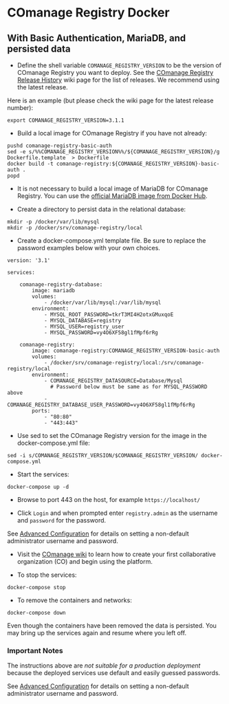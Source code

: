 <!--
COmanage Registry Docker documentation

Portions licensed to the University Corporation for Advanced Internet
Development, Inc. ("UCAID") under one or more contributor license agreements.
See the NOTICE file distributed with this work for additional information
regarding copyright ownership.

UCAID licenses this file to you under the Apache License, Version 2.0
(the "License"); you may not use this file except in compliance with the
License. You may obtain a copy of the License at:

http://www.apache.org/licenses/LICENSE-2.0

Unless required by applicable law or agreed to in writing, software
distributed under the License is distributed on an "AS IS" BASIS,
WITHOUT WARRANTIES OR CONDITIONS OF ANY KIND, either express or implied.
See the License for the specific language governing permissions and
limitations under the License.
-->

# COmanage Registry Docker
## With Basic Authentication, MariaDB, and persisted data

* Define the shell variable `COMANAGE_REGISTRY_VERSION` to be the version
of COmanage Registry you want to deploy. See the
[COmanage Registry Release History](https://spaces.internet2.edu/display/COmanage/Release+History)
wiki page for the list of releases. We recommend using the latest release.

Here is an example (but please check the wiki page for the latest release number):

```
export COMANAGE_REGISTRY_VERSION=3.1.1
```

* Build a local image for COmanage Registry if you have not already:

```
pushd comanage-registry-basic-auth
sed -e s/%%COMANAGE_REGISTRY_VERSION%%/${COMANAGE_REGISTRY_VERSION}/g Dockerfile.template  > Dockerfile
docker build -t comanage-registry:${COMANAGE_REGISTRY_VERSION}-basic-auth .
popd
```

* It is not necessary to build a local image of MariaDB for COmanage Registry. You can
use the [official MariaDB image from Docker Hub](https://hub.docker.com/_/mariadb/).


* Create a directory to persist data in the relational database:
```
mkdir -p /docker/var/lib/mysql
mkdir -p /docker/srv/comanage-registry/local
```

* Create a docker-compose.yml template file. Be sure to replace the password examples
below with your own choices.
```
version: '3.1'

services:

    comanage-registry-database:
        image: mariadb
        volumes:
            - /docker/var/lib/mysql:/var/lib/mysql
        environment:
            - MYSQL_ROOT_PASSWORD=tkrT3MI4H2otxGMuxqoE
            - MYSQL_DATABASE=registry
            - MYSQL_USER=registry_user
            - MYSQL_PASSWORD=vy4O6XF58gl1fMpf6rRg

    comanage-registry:
        image: comanage-registry:COMANAGE_REGISTRY_VERSION-basic-auth
        volumes:
            - /docker/srv/comanage-registry/local:/srv/comanage-registry/local
        environment:
            - COMANAGE_REGISTRY_DATASOURCE=Database/Mysql
              # Password below must be same as for MYSQL_PASSWORD above
            - COMANAGE_REGISTRY_DATABASE_USER_PASSWORD=vy4O6XF58gl1fMpf6rRg
        ports:
            - "80:80"
            - "443:443"
```

* Use sed to set the COmanage Registry version for the image in the 
docker-compose.yml file:

```
sed -i s/COMANAGE_REGISTRY_VERSION/$COMANAGE_REGISTRY_VERSION/ docker-compose.yml
```

* Start the services:
```
docker-compose up -d
```

* Browse to port 443 on the host, for example `https://localhost/`

* Click `Login` and when prompted enter `registry.admin` as the username and `password`
for the password.

See [Advanced Configuration](./advanced-configuration.md) 
for details on setting a non-default administrator username and password.

* Visit the [COmanage wiki](https://spaces.internet2.edu/display/COmanage/Setting+Up+Your+First+CO)
to learn how to create your first collaborative organization (CO) and begin using
the platform.

* To stop the services:
```
docker-compose stop
```

* To remove the containers and networks:
```
docker-compose down
```

Even though the containers have been removed the data is persisted. You may
bring up the services again and resume where you left off.

### Important Notes
The instructions above are *not suitable for a production deployment* 
because the deployed services use default and easily guessed passwords.

See [Advanced Configuration](./advanced-configuration.md) 
for details on setting a non-default administrator username and password.
